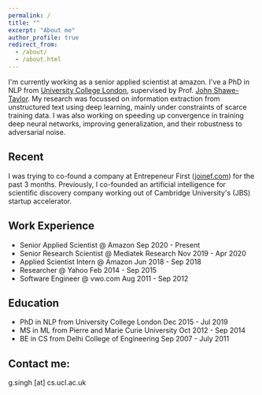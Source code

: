 ```yaml
---
permalink: /
title: ""
excerpt: "About me"
author_profile: true
redirect_from: 
  - /about/
  - /about.html
---
```


I'm currently working as a senior applied scientist at amazon. I've a PhD in NLP from <a href="https://www.ucl.ac.uk/">University College London</a>, supervised by Prof. <a href="http://www0.cs.ucl.ac.uk/staff/J.Shawe-Taylor/">John Shawe-Taylor</a>. My research was focussed on information extraction from unstructured text using deep learning, mainly under constraints of scarce training data. I was also working on speeding up convergence in training deep neural networks, improving generalization, and their robustness to adversarial noise. 

Recent
------
I was trying to co-found a company at Entrepeneur First (<a href="https://www.joinef.com">joinef.com</a>) for the past 3 months. Previously, I co-founded an artificial intelligence for scientific discovery company working out of Cambridge University's (JBS) startup accelerator.  

Work Experience
------
* Senior Applied Scientist @ Amazon Sep 2020 - Present
* Senior Research Scientist @ Mediatek Research Nov 2019 - Apr 2020
* Applied Scientist Intern @ Amazon Jun 2018 - Sep 2018
* Researcher @ Yahoo Feb 2014 - Sep 2015
* Software Engineer @ vwo.com Aug 2011 - Sep 2012

Education
------
* PhD in NLP from University College London Dec 2015 - Jul 2019
* MS in ML from Pierre and Marie Curie University Oct 2012 - Sep 2014 
* BE in CS from Delhi College of Engineering Sep 2007 - July 2011 



Contact me:
------
g.singh [at] cs.ucl.ac.uk
